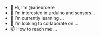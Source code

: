 - 👋 Hi, I’m @ariebroere
- 👀 I’m interested in arduino and sensors...
- 🌱 I’m currently learning ...
- 💞️ I’m looking to collaborate on ...
- 📫 How to reach me ...

<!---
ariebroere/ariebroere is a ✨ special ✨ repository because its `README.md` (this file) appears on your GitHub profile.
You can click the Preview link to take a look at your changes.
--->
